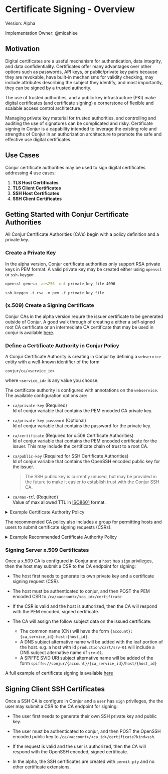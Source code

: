 # Certificate Signing - Overview

Version: Alpha

Implementation Owner:
@micahlee

## Motivation

Digital certificates are a useful mechanism for authentication, data
integrity, and data confidentiality. Certificates offer many advantages
over other options such as passwords, API keys, or public/private key
pairs because they are revokable, have built-in mechanisms for validity
checking, may include attributes describing the subject they identify,
and most importantly, they can be signed by a trusted authority.

The use of trusted authorities, and a public key infrastructure (PKI)
make digital certificates (and certificate signing) a cornerstone of
flexible and scalable access control architecture.

Managing private key material for trusted authorities, and controlling
and auditing the use of signatures can be complicated and risky.
Certificate signing in Conjur is a capability intended to leverage the
existing role and strengths of Conjur in an authorization architecture
to promote the safe and effective use digital certificates.

## Use Cases

Conjur certificate authorities may be used to sign digital certificates
addressing 4 use cases:

1. **TLS Host Certificates**
2. **TLS Client Certificates**
3. **SSH Host Certificates**
4. **SSH Client Certificates**

## Getting Started with Conjur Certificate Authorities

All Conjur Certificate Authorities (CA's) begin with a policy
definition and a private key.

### Create a Private Key
In the alpha version, Conjur certificate authorities only support
RSA private keys in PEM format. A valid private key may be created
either using `openssl` or `ssh-keygen`:
```sh
openssl genrsa -aes256 -out private_key_file 4096 
```
```
ssh-keygen -t rsa -m pem -f private_key_file
```

### (x.509) Create a Signing Certificate

Conjur CAs in the alpha version requre the issuer certificate to be
generated outside of Conjur. A good walk through of creating a either
a self-signed root CA certificate or an intermediate CA certificate
that may be used in conjur is available
[here](https://jamielinux.com/docs/openssl-certificate-authority/index.html).

### Define a Certificate Authority in Conjur Policy

A Conjur Certificate Authority is creating in Conjur by defining
a `webservice` entity with a well-known identifier of the form
```
conjur/ca/<service_id>
```
where `<service_id>` is any value you choose.

The certificate authority is configured with annotations on the
`webservice`. The available configuration options are:

- `ca/private-key` (Required)
  <br/> Id of conjur variable that contains the PEM encoded CA private key.

- `ca/private-key-password` (Optional)
  <br/> Id of conjur variable that contains the password for the private key.

- `ca/certificate` (Required for x.509 Certificate Authorities)
  <br/> Id of conjur variable that contains the PEM encoded certificate
        for the issuer. This may include the certificate chain of trust
        to a root CA.

- `ca/public-key` (Required for SSH Certificate Authorities)
  <br/> Id of conjur variable that contains the OpenSSH encoded public key
        for the issuer.
  > The SSH public key is currently unused, but may be provided in the future
  > to make it easier to establish trust with the Conjur SSH CA.

- `ca/max-ttl` (Required)
  <br/> Value of max allowed TTL in [ISO8601](https://en.wikipedia.org/wiki/ISO_8601)
        format.

<details><summary>Example Certificate Authority Policy</summary>
<p>

```yaml
- !variable my-issuer/private-key
- !variable my-issuer/private-key-password
- !variable my-issuer/certificate-chain

- !webservice
    id: conjur/my-issuer/ca
    annotations:
      ca/private-key: my-issuer/private-key
      ca/private-key-password: my-issuer/private-key-password
      ca/certificate: my-issuer/certificate-chain
      ca/max_ttl: P1M
```
</p>
</details>

The recommended CA policy also includes a group for permitting hosts and users
to submit certificate signing requests (CSRs). 

<details><summary>Example Recommended Certificate Authority Policy</summary>
<p>

```yaml
- !policy 
  id: conjur/<service-id>/ca
  body:
    # Signed certificates will be valid for up to a year
    - !webservice
        annotations:
          ca/private-key: ops/ca/private-key
          ca/private-key-password: ops/ca/private-key-password # If the import PEM key is encrypted
          ca/certificate: ops/ca/private-key-chain
          ca/max_ttl: P1M

    - !group clients

    # Allow hosts in the `clients` group to be signed
    - !permit
      role: !group clients
      privilege: [ sign ]
      resource: !webservice
```
</p>
</details>

### Signing Server x.509 Certificates

Once a x.509 CA is configured in Conjur and a `host` has `sign` privileges,
then the host may submit a CSR to the CA endpoint for signing:

- The host first needs to generate its own private key and a
  certificate signing request (CSR).

- The host must be authenticated to conjur, and then POST the PEM
  encoded CSR to `/ca/<account>/<ca_id>/certificate`

- If the CSR is valid and the host is authorized, then the CA
  will respond with the PEM encoded, signed certificate.
  
- The CA will assign the follow subject data on the issued certificate:
  - The common name (CN) will have the form
    `{account}:{ca_service_id}:host:{host_id}`.
  - A DNS subject alternative name will be added with the leaf
    portion of the host. e.g. a host with id `production/cart/srv-01`
    will include a DNS subject alternative name of `srv-01`.
  - A SPIFFE SVID URI subject alternative name will be added of the form
    `spiffe://conjur/{account}/{ca_service_id}/host/{host_id}`

A full example of certificate signing is available
[here](https://github.com/conjurdemos/misc-util/tree/master/demos/certificate-authority/mutual-tls)

## Signing Client SSH Certificates

Once a SSH CA is configure in Conjur and a `user` has `sign` privileges,
the the user may submit a CSR to the CA endpoint for signing:

- The user first needs to generate their own SSH private key and public
  key.

- The user must be authenticated to conjur, and then POST the OpenSSH
  encoded public key to `/ca/<account>/<ca_id>/certificate?kind=ssh`.

- If the request is valid and the user is authorized, then the CA
  will respond with the OpenSSH encoded, signed certificate.

- In the alpha, the SSH certificates are created with `permit-pty` and
  no other certificate extensions.